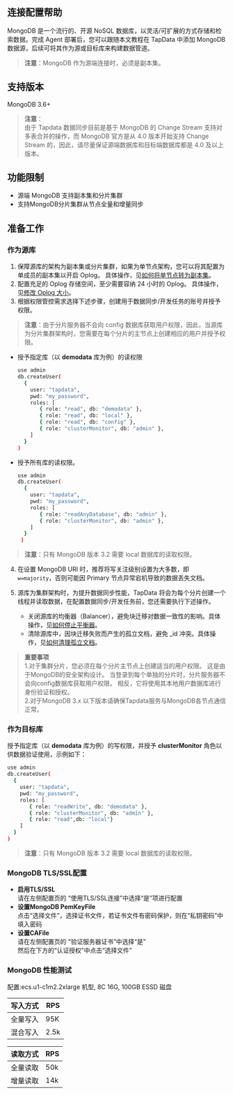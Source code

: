 ## **连接配置帮助**
MongoDB 是一个流行的、开源 NoSQL 数据库，以灵活/可扩展的方式存储和检索数据。完成 Agent 部署后，您可以跟随本文教程在 TapData 中添加 MongoDB 数据源，后续可将其作为源或目标库来构建数据管道。
> **注意**：MongoDB 作为源端连接时，必须是副本集。
## 支持版本
MongoDB 3.6+
>**注意**：<br>
>由于 Tapdata 数据同步目前是基于 MongoDB 的 Change Stream 支持对多表合并的操作，而 MongoDB 官方是从 4.0 版本开始支持 Change Stream 的，因此，请尽量保证源端数据库和目标端数据库都是 4.0 及以上版本。
## 功能限制
* 源端 MongoDB 支持副本集和分片集群
* 支持MongoDB分片集群从节点全量和增量同步
##  准备工作
### 作为源库
1. 保障源库的架构为副本集或分片集群，如果为单节点架构，您可以将其配置为单成员的副本集以开启 Oplog。
   具体操作，见[如何将单节点转为副本集](https://docs.mongodb.com/manual/tutorial/convert-standalone-to-replica-set/)。
2. 配置充足的 Oplog 存储空间，至少需要容纳 24 小时的 Oplog。
   具体操作，见[修改 Oplog 大小](https://docs.mongodb.com/manual/tutorial/change-oplog-size/)。
3. 根据权限管控需求选择下述步骤，创建用于数据同步/开发任务的账号并授予权限。
> **注意**：由于分片服务器不会向 config 数据库获取用户权限，因此，当源库为分片集群架构时，您需要在每个分片的主节点上创建相应的用户并授予权限。
   * 授予指定库（以 **demodata** 库为例）的读权限
     ```bash
     use admin
     db.createUser(
       {
         user: "tapdata",
         pwd: "my_password",
         roles: [
            { role: "read", db: "demodata" },
            { role: "read", db: "local" },
            { role: "read", db: "config" },
            { role: "clusterMonitor", db: "admin" },
         ]
       }
     )
     ```

   * 授予所有库的读权限。

     ```bash
     use admin
     db.createUser(
       {
         user: "tapdata",
         pwd: "my_password",
         roles: [
            { role: "readAnyDatabase", db: "admin" },
            { role: "clusterMonitor", db: "admin" },
         ]
       }
      )
     ```
> **注意**：只有 MongoDB 版本 3.2 需要 local 数据库的读取权限。
4. 在设置 MongoDB URI 时，推荐将写关注级别设置为大多数，即 `w=majority`，否则可能因 Primary 节点异常宕机导致的数据丢失文档。

5. 源库为集群架构时，为提升数据同步性能，TapData 将会为每个分片创建一个线程并读取数据，在配置数据同步/开发任务前，您还需要执行下述操作。

   * 关闭源库的均衡器（Balancer），避免块迁移对数据一致性的影响。具体操作，见[如何停止平衡器](https://docs.mongodb.com/manual/reference/method/sh.stopBalancer/)。
   * 清除源库中，因块迁移失败而产生的孤立文档，避免 _id 冲突。具体操作，见[如何清理孤立文档](https://docs.mongodb.com/manual/reference/command/cleanupOrphaned/)。

> **重要事项**<br>
> 1.对于集群分片，您必须在每个分片主节点上创建适当的用户权限。 这是由于MongoDB的安全架构设计。
> 当登录到每个单独的分片时，分片服务器不会向config数据库获取用户权限。 相反，它将使用其本地用户数据库进行身份验证和授权。<br>
> 2.对于MongoDB 3.x 以下版本请确保Tapdata服务与MongoDB各节点通信正常。
### 作为目标库

授予指定库（以 **demodata** 库为例）的写权限，并授予 **clusterMonitor** 角色以供数据验证使用，示例如下：

```bash
use admin
db.createUser(
  {
    user: "tapdata",
    pwd: "my_password",
    roles: [
       { role: "readWrite", db: "demodata" },
       { role: "clusterMonitor", db: "admin" },
       { role: "read",db: "local"}
    ]
  }
)
```
> **注意**：只有 MongoDB 版本 3.2 需要 local 数据库的读取权限。
### MongoDB TLS/SSL配置
- **启用TLS/SSL**<br>
请在左侧配置页的 “使用TLS/SSL连接”中选择“是”项进行配置<br>
- **设置MongoDB PemKeyFile**<br>
点击“选择文件”，选择证书文件，若证书文件有密码保护，则在“私钥密码”中填入密码<br>
- **设置CAFile**<br>
请在左侧配置页的 “验证服务器证书”中选择“是”<br>
然后在下方的“认证授权”中点击“选择文件”<br>
### MongoDB 性能测试
配置:ecs.u1-c1m2.2xlarge 机型, 8C 16G, 100GB ESSD 磁盘

|  写入方式   | RPS      |
| -------- |------------|
| 全量写入  |    95K     |
| 混合写入  |    2.5k    |


| 读取方式 | RPS      |
|------|------------|
| 全量读取 |    50k     |
| 增量读取 |    14k    |
